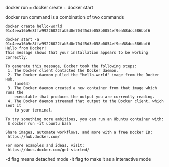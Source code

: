 docker run = docker create + docker start

docker run command is a combination of two commands

```shell
docker create hello-world
91c4eea16b9e8ffa99226022fab5d0e704f5d3e058b0054ef9ea58dcc586bbf6

docker start -a 91c4eea16b9e8ffa99226022fab5d0e704f5d3e058b0054ef9ea58dcc586bbf6
Hello from Docker!
This message shows that your installation appears to be working correctly.

To generate this message, Docker took the following steps:
 1. The Docker client contacted the Docker daemon.
 2. The Docker daemon pulled the "hello-world" image from the Docker Hub.
    (amd64)
 3. The Docker daemon created a new container from that image which runs the
    executable that produces the output you are currently reading.
 4. The Docker daemon streamed that output to the Docker client, which sent it
    to your terminal.

To try something more ambitious, you can run an Ubuntu container with:
 $ docker run -it ubuntu bash

Share images, automate workflows, and more with a free Docker ID:
 https://hub.docker.com/

For more examples and ideas, visit:
 https://docs.docker.com/get-started/
```

-d flag means detached mode
-it flag to make it as a interactive mode
